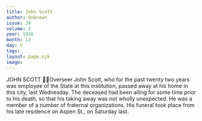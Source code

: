```yaml
---
title: John Scott
author: Unknown
issue: 29
volume: 3
year: 1916
month: 13
day: V
tags:
layout: page.njk
image:
---
```

JOHN SCOTT Overseer John Scott, who for the past twenty two years was employee of the State at this institution, passed away at his home in this city, last Wednesday. The deceased had been ailing for some time prior to his death, so that his taking away was not wholly unexpected. He was a member of a number of fraternal organizations. His funeral took place from his late residence on Aspen St., on Saturday last.
